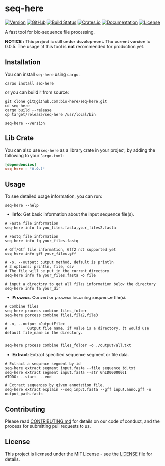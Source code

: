 # seq-here

[![Version](https://img.shields.io/badge/version-0.0.5-yellow.svg)]()
[![GitHub](https://img.shields.io/badge/github-bio--here%2Fseq--here-blue.svg)](https://github.com/bio-here/seq-here)
[![Build Status](https://travis-ci.org/bio-here/seq-here.svg?branch=master)](https://travis-ci.org/bio-here/seq-here)
[![Crates.io](https://img.shields.io/crates/v/seq-here.svg)](https://crates.io/crates/seq-here)
[![Documentation](https://docs.rs/seq-here/badge.svg)](https://docs.rs/seq-here)
[![License](https://img.shields.io/crates/l/MIT.svg)]()

A fast tool for bio-sequence file processing.

**NOTICE** : This project is still under development. The current version is 0.0.5.
The usage of this tool is **not** recommended for production yet.


## Installation

You can install `seq-here` using `cargo`:

```shell
cargo install seq-here
```

or you can build it from source:

```shell
git clone git@github.com:bio-here/seq-here.git
cd seq-here
cargo build --release
cp target/release/seq-here /usr/local/bin

seq-here --version
```

## Lib Crate

You can also use `seq-here` as a library crate in your project, 
by adding the following to your `Cargo.toml`:

```toml
[dependencies]
seq-here = "0.0.5"
```


## Usage
To see detailed usage information, you can run:

```shell
seq-here --help
```


- **Info**: Get basic information about the input sequence file(s).

```shell
# Fasta file information
seq-here info fa you_files.fasta,your_files2.fasta

# Fastq file information
seq-here info fq your_files.fastq

# Gff/Gtf file information, Gff2 not supported yet
seq-here info gff your_files.gff

# -o, --output: output method, default is println
# 3 options: println, file, csv
# The file will be put in the current directory
seq-here info fa your_files.fasta -o file

# input a directory to get all files information below the directory
seq-here info fa your_dir
```

- **Process**: Convert or process incoming sequence file(s).

```shell
# Combine files
seq-here process combine files_folder
seq-here porcess combine file1,file2,file3

# -o, --output <OutputFile>
#         Output file name, if value is a directory, it would use default file_name in the directory.


seq-here process combine files_folder -o ./output/all.txt
```

- **Extract**: Extract specified sequence segment or file data.

```shell
# Extract a sequence segment by id
seq-here extract segment input.fasta --file sequence_id.txt
seq-here extract segment input.fasta --str GhID00000001
#TODO: --start  --end 

# Extract sequences by given annotation file.
seq-here extract explain --seq input.fasta --gff input.anno.gff -o output_path.fasta
```


## Contributing

Please read [CONTRIBUTING.md](CONTRIBUTING.md) for details on our code of conduct, and the process for submitting pull requests to us.


## License

This project is licensed under the MIT License - see the [LICENSE](LICENSE) file for details.

